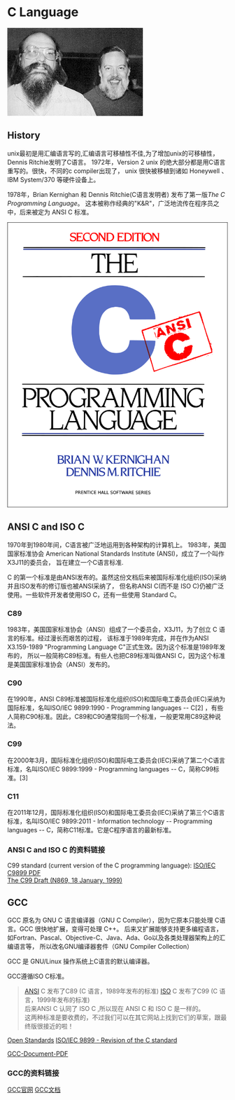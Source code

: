 # C Language

![Ken Thompson (left) with Dennis Ritchie (right, the inventor of the C programming language)](resource/Ken_n_dennis.jpg)

## History

unix最初是用汇编语言写的,汇编语言可移植性不佳,为了增加unix的可移植性，Dennis Ritchie发明了C语言。
1972年，Version 2 unix 的绝大部分都是用C语言重写的。很快，不同的c compiler出现了，
unix 很快被移植到诸如 Honeywell 、 IBM System/370 等硬件设备上。  

1978年，Brian Kernighan 和 Dennis Ritchie(C语言发明者) 发布了第一版*The C Programming Language*。
这本被称作经典的"K&R"，广泛地流传在程序员之中，后来被定为 ANSI C 标准。   

![The C Programming Language](resource/767px-The_C_Programming_Language_cover.svg.png)

## ANSI C and ISO C

1970年到1980年间，C语言被广泛地运用到各种架构的计算机上。
1983年，美国国家标准协会 American National Standards Institute (ANSI)，成立了一个叫作X3J11的委员会，
旨在建立一个C语言标准.

C 的第一个标准是由ANSI发布的。虽然这份文档后来被国际标准化组织(ISO)采纳并且ISO发布的修订版也被ANSI采纳了，
但名称ANSI C(而不是 ISO C)仍被广泛使用。一些软件开发者使用ISO C，还有一些使用 Standard C。

### C89
1983年，美国国家标准协会（ANSI）组成了一个委员会，X3J11，为了创立 C 语言的标准。经过漫长而艰苦的过程，
该标准于1989年完成，并在作为ANSI X3.159-1989 "Programming Language C"正式生效。因为这个标准是1989年发布的，
所以一般简称C89标准。有些人也把C89标准叫做ANSI C，因为这个标准是美国国家标准协会（ANSI）发布的。  

### C90
在1990年，ANSI C89标准被国际标准化组织(ISO)和国际电工委员会(IEC)采纳为国际标准，名叫ISO/IEC 9899:1990 - 
Programming languages -- C[2]  ，有些人简称C90标准。因此，C89和C90通常指同一个标准，一般更常用C89这种说法。  

### C99
在2000年3月，国际标准化组织(ISO)和国际电工委员会(IEC)采纳了第二个C语言标准，名叫ISO/IEC 9899:1999 - 
Programming languages -- C，简称C99标准。[3]   

### C11
在2011年12月，国际标准化组织(ISO)和国际电工委员会(IEC)采纳了第三个C语言标准，名叫ISO/IEC 9899:2011 - 
Information technology -- Programming languages -- C，简称C11标准。它是C程序语言的最新标准。 

### ANSI C and ISO C 的资料链接
C99 standard (current version of the C programming language):
[ISO/IEC C9899 PDF](http://www.open-std.org/jtc1/sc22/wg14/www/standards)\
[The C99 Draft (N869, 18 January, 1999)](https://busybox.net/~landley/c99-draft.html)

## GCC

GCC 原名为 GNU C 语言编译器（GNU C Compiler），因为它原本只能处理 C语言。GCC 很快地扩展，变得可处理 C++。
后来又扩展能够支持更多编程语言，如Fortran、Pascal、Objective-C、Java、Ada、Go以及各类处理器架构上的汇编语言等，
所以改名GNU编译器套件（GNU Compiler Collection）

GCC 是 GNU/Linux 操作系统上C语言的默认编译器。

GCC遵循ISO C标准。
> [ANSI](https://www.ansi.org/) C 发布了C89 (C 语言，1989年发布的标准)
> [ISO](http://www.iso.org/iso/home.htm)  C 发布了C99 (C 语言，1999年发布的标准)  
后来ANSI C 认同了 ISO C ,所以现在 ANSI C 和 ISO C 是一样的。   
这两种标准是要收费的，不过我们可以在其它网站上找到它们的草案，跟最终版很接近的啦！

[Open Standards](http://www.open-std.org/)
[ISO/IEC 9899 - Revision of the C standard](http://www.open-std.org/JTC1/SC22/WG14/www/docs/n1570.pdf)

[GCC-Document-PDF](/resource/gcc.pdf)

### GCC的资料链接
[GCC官网](http://gcc.gnu.org/)
[GCC文档](https://gcc.gnu.org/onlinedocs/)

